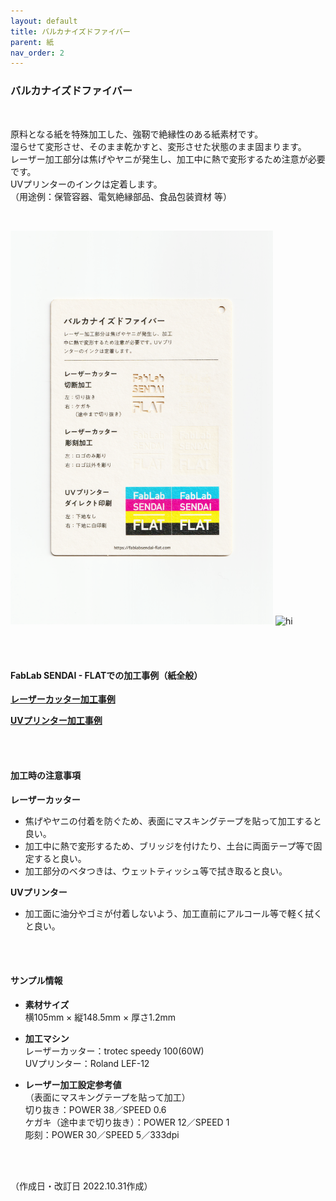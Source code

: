 ```yaml
---
layout: default
title: バルカナイズドファイバー
parent: 紙
nav_order: 2
---
```


### バルカナイズドファイバー
<br>

原料となる紙を特殊加工した、強靭で絶縁性のある紙素材です。<br>
湿らせて変形させ、そのまま乾かすと、変形させた状態のまま固まります。<br>
レーザー加工部分は焦げやヤニが発生し、加工中に熱で変形するため注意が必要です。<br>
UVプリンターのインクは定着します。<br>
（用途例：保管容器、電気絶縁部品、食品包装資材 等）

<br>

<img src="assets/19_VF_1.png" width="420" alt="hi" class="inline"/> <img src="assets/19_VF_2.png" width="420" alt="hi" class="inline"/>

<br><br>

#### FabLab SENDAI - FLATでの加工事例（紙全般）

[**レーザーカッター加工事例**](https://www.flickr.com/search/?user_id=96175517%40N02&sort=date-taken-desc&safe_search=1&view_all=1&tags=paperlc)

[**UVプリンター加工事例**](https://www.flickr.com/search/?user_id=96175517%40N02&sort=date-taken-desc&safe_search=1&view_all=1&tags=paperuv)

<br><br>

#### 加工時の注意事項

**レーザーカッター**
<br>
* 焦げやヤニの付着を防ぐため、表面にマスキングテープを貼って加工すると良い。
* 加工中に熱で変形するため、ブリッジを付けたり、土台に両面テープ等で固定すると良い。
* 加工部分のベタつきは、ウェットティッシュ等で拭き取ると良い。

**UVプリンター**
<br>
* 加工面に油分やゴミが付着しないよう、加工直前にアルコール等で軽く拭くと良い。

<br><br>

#### サンプル情報

* **素材サイズ**<br>
横105mm × 縦148.5mm × 厚さ1.2mm

* **加工マシン**<br>
レーザーカッター：trotec speedy 100(60W)<br>
UVプリンター：Roland LEF-12<br>

* **レーザー加工設定参考値**<br>（表面にマスキングテープを貼って加工）<br>
切り抜き：POWER 38／SPEED 0.6<br>
ケガキ（途中まで切り抜き）：POWER 12／SPEED 1<br>
彫刻：POWER 30／SPEED 5／333dpi<br>

<br><br>

（作成日・改訂日 2022.10.31作成）
